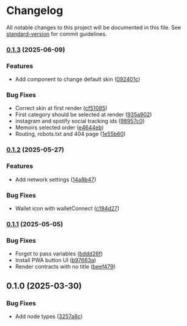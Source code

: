 # Changelog

All notable changes to this project will be documented in this file. See [standard-version](https://github.com/conventional-changelog/standard-version) for commit guidelines.

### [0.1.3](https://github.com/0xCryptonauta/anthology-fe/compare/v0.1.2...v0.1.3) (2025-06-09)


### Features

* Add component to change default skin ([092401c](https://github.com/0xCryptonauta/anthology-fe/commit/092401ccb9c12be20f2498ca95f35304b92762ee))


### Bug Fixes

* Correct skin at first render ([cf51085](https://github.com/0xCryptonauta/anthology-fe/commit/cf51085f3cd3c10044039d17ec839627516c1471))
* First category should be selected at render ([935a902](https://github.com/0xCryptonauta/anthology-fe/commit/935a9024ee7cf2ab95b4d1de932a662cb3c5ac23))
* instagram and spotify social tracking ids ([98957c0](https://github.com/0xCryptonauta/anthology-fe/commit/98957c0b9ffb0be3527d0f0cfb80c0c71f1362d6))
* Memoirs selected order ([e4644eb](https://github.com/0xCryptonauta/anthology-fe/commit/e4644ebb048a982bcd65be8f6e10812a06b2db6f))
* Routing, robots.txt and 404 page ([1e55b60](https://github.com/0xCryptonauta/anthology-fe/commit/1e55b6006a1d7d216b22cb6924113645d5065122))

### [0.1.2](https://github.com/0xCryptonauta/anthology-fe/compare/v0.1.1...v0.1.2) (2025-05-27)


### Features

* Add network settings ([14a8b47](https://github.com/0xCryptonauta/anthology-fe/commit/14a8b47e095bb561b4d6e4a5773f0921c3140772))


### Bug Fixes

* Wallet icon with walletConnect ([c194d27](https://github.com/0xCryptonauta/anthology-fe/commit/c194d27c83434840a1dbee43f423c874973c78b6))

### [0.1.1](https://github.com/0xCryptonauta/anthology-fe/compare/v0.1.0...v0.1.1) (2025-05-05)


### Bug Fixes

* Forgot to pass variables ([bddd26f](https://github.com/0xCryptonauta/anthology-fe/commit/bddd26f953ece00d73645c9d73df72fcf9c161ac))
* Install PWA button UI ([b97663a](https://github.com/0xCryptonauta/anthology-fe/commit/b97663a35478fb7d172af43baa5614faa1d0a7be))
* Render contracts with no title ([beef479](https://github.com/0xCryptonauta/anthology-fe/commit/beef479dd8bf3598eca212cc8512621ec8a3ab9d))

## 0.1.0 (2025-03-30)


### Bug Fixes

* Add node types ([3257a8c](https://github.com/0xCryptonauta/anthology-fe/commit/3257a8cea1daa3e1e726ac731fb061bd6a52cb35))
